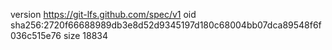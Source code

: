 version https://git-lfs.github.com/spec/v1
oid sha256:2720f66688989db3e8d52d9345197d180c68004bb07dca89548f6f036c515e76
size 18834
